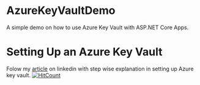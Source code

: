 # AzureKeyVaultDemo

A simple demo on how to use Azure Key Vault with ASP.NET Core Apps.

# Setting Up an Azure Key Vault

Folow my [article](https://www.linkedin.com/pulse/how-use-azure-key-vault-aspnet-core-apps-nandkishor-yadav) on linkedin with step wise explanation in setting up Azure key vault.
[![HitCount](http://hits.dwyl.com/nandkishor-yadav/AzureKeyVaultDemo.svg)](http://hits.dwyl.com/nandkishor-yadav/AzureKeyVaultDemo)
